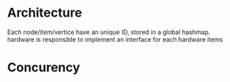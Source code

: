 # Architecture

Each node/item/vertice have an unique ID, stored in a global hashmap.
hardware is responsible to implement an interface for each hardware items

# Concurency


